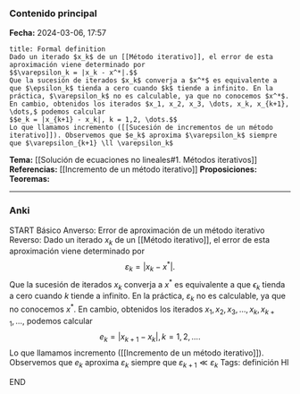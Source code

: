 ### Contenido principal

**Fecha:** 2024-03-06, 17:57

```ad-formal
title: Formal definition
Dado un iterado $x_k$ de un [[Método iterativo]], el error de esta aproximación viene determinado por
$$\varepsilon_k = |x_k - x^*|.$$
Que la sucesión de iterados $x_k$ converja a $x^*$ es equivalente a que $\epsilon_k$ tienda a cero cuando $k$ tiende a infinito. En la práctica, $\varepsilon_k$ no es calculable, ya que no conocemos $x^*$. En cambio, obtenidos los iterados $x_1, x_2, x_3, \dots, x_k, x_{k+1}, \dots,$ podemos calcular
$$e_k = |x_{k+1} - x_k|, k = 1,2, \dots.$$
Lo que llamamos incremento ([[Sucesión de incrementos de un método iterativo]]). Observemos que $e_k$ aproxima $\varepsilon_k$ siempre que $\varepsilon_{k+1} \ll \varepsilon_k$
```

**Tema:** [[Solución de ecuaciones no lineales#1. Métodos iterativos]]
**Referencias:** [[Incremento de un método iterativo]]
**Proposiciones:**
**Teoremas:**

---
### Anki

START
Básico
Anverso: Error de aproximación de un método iterativo
Reverso: Dado un iterado $x_k$ de un [[Método iterativo]], el error de esta aproximación viene determinado por
$$\varepsilon_k = |x_k - x^*|.$$
Que la sucesión de iterados $x_k$ converja a $x^*$ es equivalente a que $\epsilon_k$ tienda a cero cuando $k$ tiende a infinito. En la práctica, $\varepsilon_k$ no es calculable, ya que no conocemos $x^*$. En cambio, obtenidos los iterados $x_1, x_2, x_3, \dots, x_k, x_{k+1}, \dots,$ podemos calcular
$$e_k = |x_{k+1} - x_k|, k = 1,2, \dots.$$
Lo que llamamos incremento ([[Incremento de un método iterativo]]). Observemos que $e_k$ aproxima $\varepsilon_k$ siempre que $\varepsilon_{k+1} \ll \varepsilon_k$
Tags: definición HI
<!--ID: 1709746655784-->
END